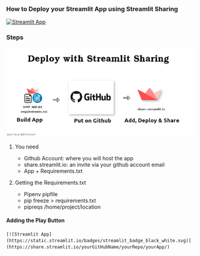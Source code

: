 ### How to Deploy your Streamlit App using Streamlit Sharing
[![Streamlit App](https://static.streamlit.io/badges/streamlit_badge_black_white.svg)](https://share.streamlit.io/jcharis/streamlit_trend_app/yourApp/)

### Steps
![](streamlit_sharing_jcharistech.png)
1. You need 
	- Github Account: where you will host the app
	- share.streamlit.io: an invite via your github account email
	- App + Requirements.txt


2. Getting the Requirements.txt
	- Pipenv  pipfile
	- pip freeze > requirements.txt
	- pipreqs /home/project/location



#### Adding the Play Button
```[![Streamlit App](https://static.streamlit.io/badges/streamlit_badge_black_white.svg)](https://share.streamlit.io/yourGitHubName/yourRepo/yourApp/)```